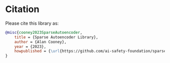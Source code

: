 
# Citation

Please cite this library as:

```BibTeX
@misc{cooney2023SparseAutoencoder,
    title = {Sparse Autoencoder Library},
    author = {Alan Cooney},
    year = {2023},
    howpublished = {\url{https://github.com/ai-safety-foundation/sparse_autoencoder}},
}
```

